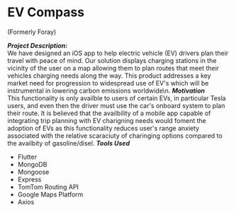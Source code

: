 # EV Compass 
(Formerly Foray)

**_Project Description:_** <br />
We have designed an iOS app to help electric vehicle (EV) drivers plan their travel with peace of mind. Our solution displays charging stations in the vicinity of the user on a map allowing them to plan routes that meet their vehicles charging needs along the way. This product addresses a key market need for progression to widespread use of EV's which will be instrumental in lowering carbon emissions worldwide\n.
**_Motivation_** <br />
This functionality is only availble to users of certain EVs, in particular Tesla users, and even then the driver must use the car's onboard system to plan their route. It is believed that the availbility of a mobile app capable of integrating trip planning with EV charigning needs would foment the adoption of EVs as this functionality reduces user's range anxiety associated with the relative scaraciuty of charinging options compared to the availbity of gasoline/disel. 
**_Tools Used_** <br />
* Flutter
* MongoDB
* Mongoose
* Express
* TomTom Routing API
* Google Maps Platform
* Axios 
